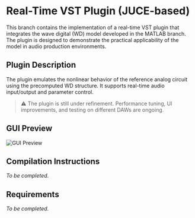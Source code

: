 # Real-Time VST Plugin (JUCE-based)

This branch contains the implementation of a real-time VST plugin that integrates the wave digital (WD) model developed in the MATLAB branch. The plugin is designed to demonstrate the practical applicability of the model in audio production environments.

## Plugin Description

The plugin emulates the nonlinear behavior of the reference analog circuit using the precomputed WD structure. It supports real-time audio input/output and parameter control.

> ⚠️ The plugin is still under refinement. Performance tuning, UI improvements, and testing on different DAWs are ongoing.

## GUI Preview

![GUI Preview](path/to/your/image.png)

## Compilation Instructions

*To be completed.*

## Requirements

*To be completed.*
